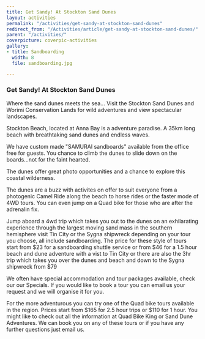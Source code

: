 ```yaml
---
title: Get Sandy! At Stockton Sand Dunes
layout: activities
permalink: "/activities/get-sandy-at-stockton-sand-dunes"
redirect_from: "/Activities/article/get-sandy-at-stockton-sand-dunes/"
parent: "/activities/"
coverpicture: coverpic-activities
gallery:
- title: Sandboarding
  width: 8
  file: sandboarding.jpg

---
```

### Get Sandy! At Stockton Sand Dunes

Where the sand dunes meets the sea... Visit the Stockton Sand Dunes and Worimi Conservation Lands for wild adventures and view spectacular landscapes.

Stockton Beach, located at Anna Bay is a adventure paradise. A 35km long beach with breathtaking sand dunes and endless waves.

We have custom made "SAMURAI sandboards" available from the office free for guests.  You chance to climb the dunes to slide down on the boards...not for the faint hearted.

The dunes offer great photo opportunities and a chance to explore this coastal wilderness.

The dunes are a buzz with activites on offer to suit everyone from a photogenic Camel Ride along the beach to horse rides or the faster mode of 4WD tours.  You can even jump on a Quad bike for those who are after the adrenalin fix.

Jump aboard a 4wd trip which takes you out to the dunes on an exhilarating experience through the largest moving sand mass in the southern hemisphere visit Tin City or the Sygna shipwreck depending on your tour you choose, all include sandboarding. The price for these style of tours start from $23 for a sandboarding shuttle service or from $46 for a 1.5 hour beach and dune adventure with a vist to Tin City or there are also the 3hr trip which takes you over the dunes and beach and down to the Sygna shipwreck from $79

We often have special accommodation and tour packages available, check our our Specials.  If you would like to book a tour you can email us your request and we will organise it for you.

For the more adventurous you can try one of the Quad bike tours available in the region. Prices start from $165 for 2.5 hour trips or $110 for 1 hour. You might like to check out all the information at Quad Bike King or Sand Dune Adventures. We can book you on any of these tours or if you have any further questions just email us.
